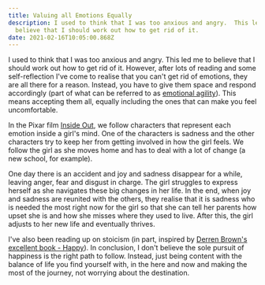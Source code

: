 ```yaml
---
title: Valuing all Emotions Equally
description: I used to think that I was too anxious and angry.  This led me to
  believe that I should work out how to get rid of it.
date: 2021-02-16T10:05:00.868Z
---
```

I used to think that I was too anxious and angry.  This led me to believe that I should work out how to get rid of it.  However, after lots of reading and some self-reflection I've come to realise that you can't get rid of emotions, they are all there for a reason.  Instead, you have to give them space and respond accordingly (part of what can be referred to as [emotional agility](https://smile.amazon.co.uk/dp/B017SAEYNI)).  This means accepting them all, equally including the ones that can make you feel uncomfortable.

In the Pixar film [Inside Out](https://www.imdb.com/title/tt2096673/), we follow characters that represent each emotion inside a girl's mind.  One of the characters is sadness and the other characters try to keep her from getting involved in how the girl feels.  We follow the girl as she moves home and has to deal with a lot of change (a new school, for example).

One day there is an accident and joy and sadness disappear for a while, leaving anger, fear and disgust in charge.  The girl struggles to express herself as she navigates these big changes in her life.  In the end, when joy and sadness are reunited with the others, they realise that it is sadness who is needed the most right now for the girl so that she can tell her parents how upset she is and how she misses where they used to live.  After this, the girl adjusts to her new life and eventually thrives. 

I've also been reading up on stoicism (in part, inspired by [Derren Brown's excellent book - Happy](https://smile.amazon.co.uk/dp/B01HE7TG7Y)).  In conclusion, I don't believe the sole pursuit of happiness is the right path to follow.  Instead, just being content with the balance of life you find yourself with, in the here and now and making the most of the journey, not worrying about the destination.